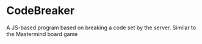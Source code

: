 # CodeBreaker
A JS-based program based on breaking a code set by the server. Similar to the Mastermind board game
